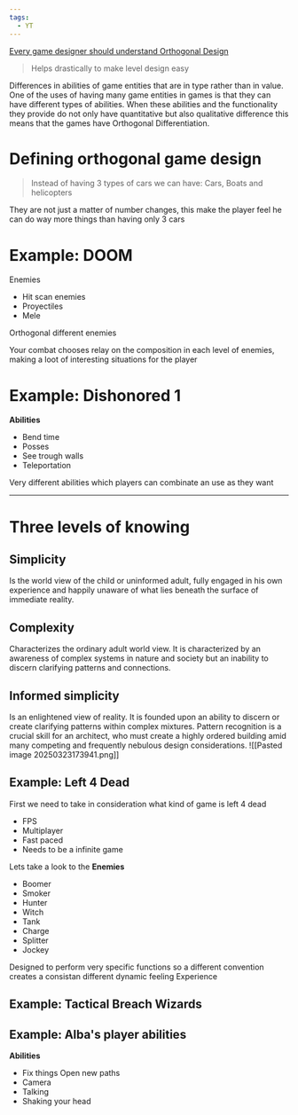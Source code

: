```yaml
---
tags:
  - YT
---
```

[Every game designer should understand Orthogonal Design](https://www.youtube.com/watch?v=hW5s5Wb5vo4)

>Helps drastically to make level design easy

Differences in abilities of game entities that are in type rather than in value. One of the uses of having many game entities in games is that they can have different types of abilities. When these abilities and the functionality they provide do not only have quantitative but also qualitative difference this means that the games have Orthogonal Differentiation.

# Defining orthogonal game design

>Instead of having 3 types of cars we can have: Cars, Boats and helicopters

They are not just a matter of number changes, this make the player feel he can do way more things than having only 3 cars 

# Example: DOOM

Enemies 
* Hit scan enemies 
* Proyectiles
* Mele

Orthogonal different enemies 

Your combat chooses relay on the composition in each level of enemies, making a loot of interesting situations for the player

# Example: Dishonored 1

**Abilities**
* Bend time
* Posses
* See trough walls
* Teleportation

Very different abilities which players can combinate an use as they want 
****
# Three levels of knowing 
## Simplicity 
Is the world view of the child or uninformed adult, fully engaged in his own experience and happily unaware of what lies beneath the surface of immediate reality.
## Complexity 
Characterizes the ordinary adult world view. It is characterized by an awareness of complex systems in nature and society but an inability to discern clarifying patterns and connections.
## Informed simplicity 
Is an enlightened view of reality. It is founded upon an ability to discern or create clarifying patterns within complex mixtures. Pattern recognition is a crucial skill for an architect, who must create a highly ordered building amid many competing and frequently nebulous design considerations.
![[Pasted image 20250323173941.png]]

## Example: Left 4 Dead

First we need to take in consideration what kind of game is left 4 dead 
* FPS
* Multiplayer
* Fast paced
* Needs to be a infinite game 

Lets take a look to the **Enemies**
* Boomer
* Smoker
* Hunter
* Witch
* Tank
* Charge
* Splitter
* Jockey

Designed to perform very specific functions so a different convention creates a consistan different dynamic feeling Experience  

## Example: Tactical Breach Wizards

## Example: Alba's player abilities

**Abilities**
* Fix things
	Open new paths
* Camera
* Talking
* Shaking your head 